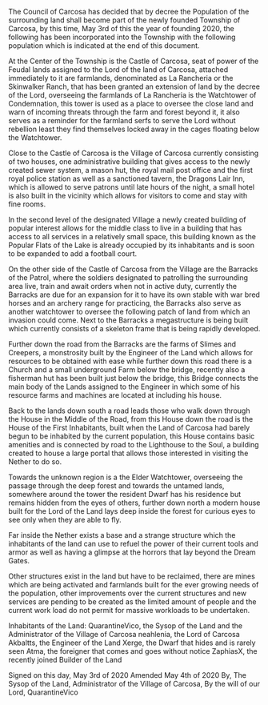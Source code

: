 The Council of Carcosa has decided that by decree the Population of the surrounding land shall become part of the newly founded Township of Carcosa, by this time, May 3rd of this the year of founding 2020, the following has been incorporated into the Township with the following population which is indicated at the end of this document.

At the Center of the Township is the Castle of Carcosa, seat of power of the Feudal lands assigned to the Lord of the land of Carcosa, attached immediately to it are farmlands, denominated as La Rancheria or the Skinwalker Ranch, that has been granted an extension of land by the decree of the Lord, overseeing the farmlands of La Rancheria is the Watchtower of Condemnation, this tower is used as a place to oversee the close land and warn of incoming threats through the farm and forest beyond it, it also serves as a reminder for the farmland serfs to serve the Lord without rebellion least they find themselves locked away in the cages floating below the Watchtower.

Close to the Castle of Carcosa is the Village of Carcosa currently consisting of two houses, one administrative building that gives access to the newly created sewer system, a mason hut, the royal mail post office and the first royal police station as well as a sanctioned tavern, the Dragons Lair Inn, which is allowed to serve patrons until late hours of the night, a small hotel is also built in the vicinity which allows for visitors to come and stay with fine rooms.

In the second level of the designated Village a newly created building of popular interest allows for the middle class to live in a building that has access to all services in a relatively small space, this building known as the Popular Flats of the Lake is already occupied by its inhabitants and is soon to be expanded to add a football court.

On the other side of the Castle of Carcosa from the Village are the Barracks of the Patrol, where the soldiers designated to patrolling the surrounding area live, train and await orders when not in active duty, currently the Barracks are due for an expansion for it to have its own stable with war bred horses and an archery range for practicing, the Barracks also serve as another watchtower to oversee the following patch of land from which an invasion could come. Next to the Barracks a megastructure is being built which currently consists of a skeleton frame that is being rapidly developed.

Further down the road from the Barracks are the farms of Slimes and Creepers, a monstrosity built by the Engineer of the Land which allows for resources to be obtained with ease while further down this road there is a Church and a small underground Farm below the bridge, recently also a fisherman hut has been built just below the bridge, this Bridge connects the main body of the Lands assigned to the Engineer in which some of his resource farms and machines are located at including his house.

Back to the lands down south a road leads those who walk down through the House in the Middle of the Road, from this House down the road is the House of the First Inhabitants, built when the Land of Carcosa had barely begun to be inhabited by the current population, this House contains basic amenities and is connected by road to the Lighthouse to the Soul, a building created to house a large portal that allows those interested in visiting the Nether to do so.

Towards the unknown region is a the Elder Watchtower, overseeing the passage through the deep forest and towards the untamed lands, somewhere around the tower the resident Dwarf has his residence but remains hidden from the eyes of others, further down north a modern house built for the Lord of the Land lays deep inside the forest for curious eyes to see only when they are able to fly.

Far inside the Nether exists a base and a strange structure which the inhabitants of the land can use to refuel the power of their current tools and armor as well as having a glimpse at the horrors that lay beyond the Dream Gates.

Other structures exist in the land but have to be reclaimed, there are mines which are being activated and farmlands built for the ever growing needs of the population, other improvements over the current structures and new services are pending to be created as the limited amount of people and the current work load do not permit for massive workloads to be undertaken.

Inhabitants of the Land:
QuarantineVico, the Sysop of the Land and the Administrator of the Village of Carcosa
neahlenia, the Lord of Carcosa
Akbaltts, the Engineer of the Land
Xerge, the Dwarf that hides and is rarely seen
Atma, the foreigner that comes and goes without notice
ZaphiasX, the recently joined Builder of the Land

Signed on this day,
May 3rd of 2020
Amended May 4th of 2020
By,
The Sysop of the Land,
Administrator of the Village of Carcosa,
By the will of our Lord,
QuarantineVico
